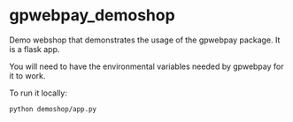 # gpwebpay_demoshop

Demo webshop that demonstrates the usage of the gpwebpay package.
It is a flask app.

You will need to have the environmental variables needed by gpwebpay for it to work.

To run it locally:
```bash
python demoshop/app.py
```
